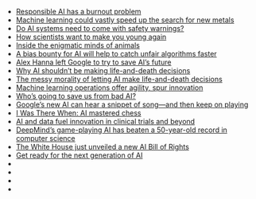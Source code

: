 - [Responsible AI has a burnout problem](https://www.technologyreview.com/2022/10/28/1062332/responsible-ai-has-a-burnout-problem/)
- [Machine learning could vastly speed up the search for new metals](https://www.technologyreview.com/2022/10/25/1062104/machine-learning-new-metals/)
- [Do AI systems need to come with safety warnings?](https://www.technologyreview.com/2022/10/24/1062071/do-ai-systems-need-to-come-with-safety-warnings/)
- [How scientists want to make you young again](https://www.technologyreview.com/2022/10/25/1061644/how-to-be-young-again/)
- [Inside the enigmatic minds of animals](https://www.technologyreview.com/2022/10/24/1061064/book-review-animal-minds/)
- [A bias bounty for AI will help to catch unfair algorithms faster](https://www.technologyreview.com/2022/10/20/1061977/ai-bias-bounty-help-catch-unfair-algorithms-faster/)
- [Alex Hanna left Google to try to save AI’s future](https://www.technologyreview.com/2022/10/19/1061075/alex-hanna-google-ai-research/)
- [Why AI shouldn’t be making life-and-death decisions](https://www.technologyreview.com/2022/10/17/1061738/why-ai-shouldnt-be-making-life-and-death-decisions/)
- [The messy morality of letting AI make life-and-death decisions](https://www.technologyreview.com/2022/10/13/1060945/artificial-intelligence-life-death-decisions-hard-choices/)
- [Machine learning operations offer agility, spur innovation](https://www.technologyreview.com/2022/10/12/1060890/machine-learning-operations-offer-agility-spur-innovation/)
- [Who’s going to save us from bad AI?](https://www.technologyreview.com/2022/10/10/1061016/whos-going-to-save-us-from-bad-ai/)
- [Google’s new AI can hear a snippet of song—and then keep on playing](https://www.technologyreview.com/2022/10/07/1060897/ai-audio-generation/)
- [I Was There When: AI mastered chess](https://www.technologyreview.com/2022/10/06/1060824/i-was-there-when-ai-mastered-chess/)
- [AI and data fuel innovation in clinical trials and beyond](https://www.technologyreview.com/2022/10/06/1060590/ai-and-data-fuel-innovation-in-clinical-trials-and-beyond/)
- [DeepMind’s game-playing AI has beaten a 50-year-old record in computer science](https://www.technologyreview.com/2022/10/05/1060717/deepmind-uses-its-game-playing-ai-to-best-a-50-year-old-record-in-computer-science/)
- [The White House just unveiled a new AI Bill of Rights](https://www.technologyreview.com/2022/10/04/1060600/white-house-ai-bill-of-rights/)
- [Get ready for the next generation of AI](https://www.technologyreview.com/2022/10/03/1060561/get-ready-for-the-next-generation-of-ai/)
- []()
- []()
- []()
- []()
